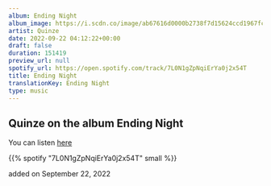```yaml
---
album: Ending Night
album_image: https://i.scdn.co/image/ab67616d0000b2738f7d15624ccd1967fc824467
artist: Quinze
date: 2022-09-22 04:12:22+00:00
draft: false
duration: 151419
preview_url: null
spotify_url: https://open.spotify.com/track/7L0N1gZpNqiErYa0j2x54T
title: Ending Night
translationKey: Ending Night
type: music
---
```


## Quinze on the album Ending Night

You can listen [here](https://open.spotify.com/track/7L0N1gZpNqiErYa0j2x54T)

{{% spotify "7L0N1gZpNqiErYa0j2x54T" small %}}

added on September 22, 2022